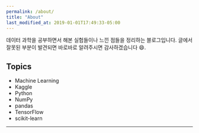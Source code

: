 ```yaml
---
permalink: /about/
title: "About"
last_modified_at: 2019-01-01T17:49:33-05:00
---
```


 데이터 과학을 공부하면서 해본 실험들이나 느낀 점들을 정리하는 블로그입니다. 글에서 잘못된 부분이 발견되면 바로바로 알려주시면 감사하겠습니다 :smile:. 


## Topics

- Machine Learning
- Kaggle
- Python
- NumPy
- pandas
- TensorFlow
- scikit-learn

---